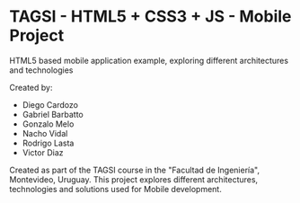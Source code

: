 TAGSI - HTML5 + CSS3 + JS - Mobile Project
==================

HTML5 based mobile application example, exploring different architectures and technologies 

Created by:

- Diego Cardozo
- Gabriel Barbatto
- Gonzalo Melo
- Nacho Vidal
- Rodrigo Lasta
- Victor Diaz

Created as part of the TAGSI course in the "Facultad de Ingeniería", Montevideo, Uruguay.
This project explores different architectures, technologies and solutions used for Mobile development.

